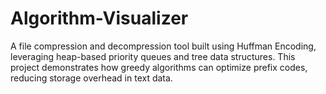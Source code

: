 # Algorithm-Visualizer
A file compression and decompression tool built using Huffman Encoding, leveraging heap-based priority queues and tree data structures. This project demonstrates how greedy algorithms can optimize prefix codes, reducing storage overhead in text data.
